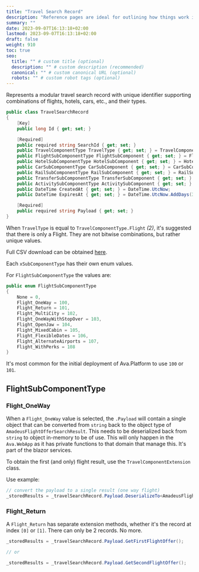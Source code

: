 ```yaml
---
title: "Travel Search Record"
description: "Reference pages are ideal for outlining how things work in terse and clear terms."
summary: ""
date: 2023-09-07T16:13:18+02:00
lastmod: 2023-09-07T16:13:18+02:00
draft: false
weight: 910
toc: true
seo:
  title: "" # custom title (optional)
  description: "" # custom description (recommended)
  canonical: "" # custom canonical URL (optional)
  robots: "" # custom robot tags (optional)
---
```


Represents a modular travel search record with unique identifier supporting combinations of flights, hotels, cars, etc., and their types.

```csharp
public class TravelSearchRecord
{
    [Key]
    public long Id { get; set; }

    [Required]
    public required string SearchId { get; set; }
    public TravelComponentType TravelType { get; set; } = TravelComponentType.None;
    public FlightSubComponentType FlightSubComponent { get; set; } = FlightSubComponentType.None;
    public HotelSubComponentType HotelSubComponent { get; set; } = HotelSubComponentType.None;
    public CarSubComponentType CarSubComponent { get; set; } = CarSubComponentType.None;
    public RailSubComponentType RailSubComponent { get; set; } = RailSubComponentType.None;
    public TransferSubComponentType TransferSubComponent { get; set; } = TransferSubComponentType.None;
    public ActivitySubComponentType ActivitySubComponent { get; set; } = ActivitySubComponentType.None;
    public DateTime CreatedAt { get; set; } = DateTime.UtcNow;
    public DateTime ExpiresAt { get; set; } = DateTime.UtcNow.AddDays(30);

    [Required]
    public required string Payload { get; set; }
}
```

When `TravelType` is equal to `TravelComponentType.Flight` _(2)_, it's suggested that there is only a Flight. They are not bitwise combinations, but rather unique values.

Full CSV download can be obtained [here](/files/Enum_Values.csv).

Each `xSubComponentType` has their own enum values.

For `FlightSubComponentType` the values are:

```csharp
public enum FlightSubComponentType
{
    None = 0,
    Flight_OneWay = 100,
    Flight_Return = 101,
    Flight_MultiCity = 102,
    Flight_OneWayWithStopOver = 103,
    Flight_OpenJaw = 104,
    Flight_MixedCabin = 105,
    Flight_FlexibleDates = 106,
    Flight_AlternateAirports = 107,
    Flight_WithPerks = 108
}
```

It's most common for the initial deployment of Ava.Platform to use `100` or `101`.

## FlightSubComponentType

### Flight_OneWay

When a `Flight_OneWay` value is selected, the `.Payload` will contain a single object that can be converted from `string` back to  the object type of `AmadeusFlightOfferSearchResult`. This needs to be deserialized back from `string` to object in-memory to be of use. This will only happen in the `Ava.WebApp` as it has private functions to that domain that manage this. It's part of the blazor services.

To obtain the first (and only) flight result, use the `TravelComponentExtension` class.

Use example:

```csharp
// convert the payload to a single result (one way flight)
_storedResults = _travelSearchRecord.Payload.DeserializeTo<AmadeusFlightOfferSearchResult>();
```

### Flight_Return

A `Flight_Return` has separate extension methods, whether it's the record at index `[0]` or `[1]`. There can only be 2 records. No more.

```csharp
_storedResults = _travelSearchRecord.Payload.GetFirstFlightOffer();

// or

_storedResults = _travelSearchRecord.Payload.GetSecondFlightOffer();
```
